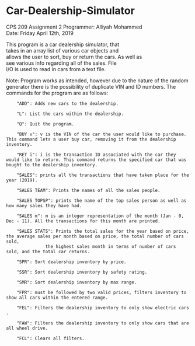 # Car-Dealership-Simulator
CPS 209 Assignment 2
Programmer: Alliyah Mohammed                              
Date: Friday April 12th, 2019                             
                                                             
This program is a car dealership simulator, that               
takes in an array list of various car objects and              
allows the user to sort, buy or return the cars. As well as    
see various info regarding all of the sales. File              
I/O is used to read in cars from a text file.

Note: Program works as intended, however due to the nature of the random generator there is the possibility
      of duplicate VIN and ID numbers. The commands for the program are as follows: 

		"ADD": Adds new cars to the dealership.

		"L": List the cars within the dealership.
		
		"Q": Quit the program.

		"BUY v": v is the VIN of the car the user would like to purchase. This command lets a user buy car, removing it from the dealership inventory. 

		"RET i": i is the transaction ID associated with the car they would like to return. This command returns the specified car that was bought to the dealership inventory.
			
		"SALES": prints all the transactions that have taken place for the year (2019).

		"SALES TEAM": Prints the names of all the sales people. 

		"SALES TOPSP": prints the name of the top sales person as well as how many sales they have had. 

		"SALES m": m is an integer representation of the month (Jan - 0, Dec - 11). All the transactions for this month are printed. 

		"SALES STATS": Prints the total sales for the year based on price, the average sales per month based on price, the total number of cars sold,
			       the highest sales month in terms of number of cars sold, and the total car returns.  

		"SPR": Sort dealership inventory by price.

		"SSR": Sort dealership inventory by safety rating.

		"SMR": Sort dealership inventory by max range.

		"FPR": must be followed by two valid prices, filters inventory to show all cars within the entered range.

		"FEL": Filters the dealership inventory to only show electric cars . 

		"FAW": Filters the dealership inventory to only show cars that are all wheel drive.

		"FCL": Clears all filters. 

		

		




